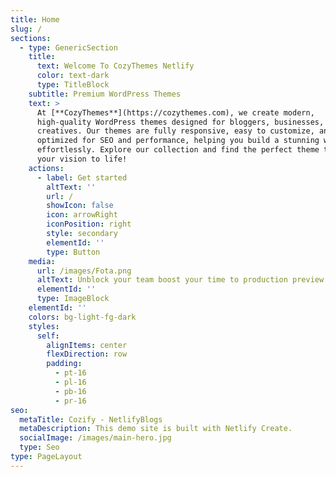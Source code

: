 ```yaml
---
title: Home
slug: /
sections:
  - type: GenericSection
    title:
      text: Welcome To CozyThemes Netlify
      color: text-dark
      type: TitleBlock
    subtitle: Premium WordPress Themes
    text: >
      At [**CozyThemes**](https://cozythemes.com), we create modern,
      high-quality WordPress themes designed for bloggers, businesses, and
      creatives. Our themes are fully responsive, easy to customize, and
      optimized for SEO and performance, helping you build a stunning website
      effortlessly. Explore our collection and find the perfect theme to bring
      your vision to life!
    actions:
      - label: Get started
        altText: ''
        url: /
        showIcon: false
        icon: arrowRight
        iconPosition: right
        style: secondary
        elementId: ''
        type: Button
    media:
      url: /images/Fota.png
      altText: Unblock your team boost your time to production preview
      elementId: ''
      type: ImageBlock
    elementId: ''
    colors: bg-light-fg-dark
    styles:
      self:
        alignItems: center
        flexDirection: row
        padding:
          - pt-16
          - pl-16
          - pb-16
          - pr-16
seo:
  metaTitle: Cozify - NetlifyBlogs
  metaDescription: This demo site is built with Netlify Create.
  socialImage: /images/main-hero.jpg
  type: Seo
type: PageLayout
---
```

